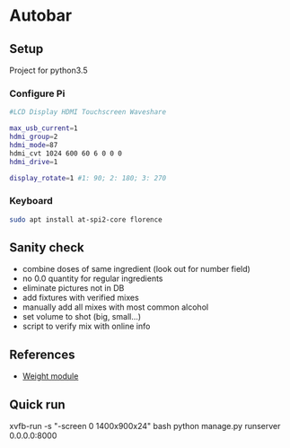 # Autobar

## Setup

Project for python3.5

### Configure Pi

```bash
#LCD Display HDMI Touchscreen Waveshare

max_usb_current=1
hdmi_group=2
hdmi_mode=87
hdmi_cvt 1024 600 60 6 0 0 0
hdmi_drive=1

display_rotate=1 #1: 90; 2: 180; 3: 270
```

### Keyboard

```bash
sudo apt install at-spi2-core florence
```

## Sanity check

- combine doses of same ingredient (look out for number field)
- no 0.0 quantity for regular ingredients
- eliminate pictures not in DB
- add fixtures with verified mixes
- manually add all mixes with most common alcohol
- set volume to shot (big, small...)
- script to verify mix with online info

## References

- [Weight module](https://circuitdigest.com/microcontroller-projects/arduino-weight-measurement-using-load-cell/)

## Quick run

xvfb-run -s "-screen 0 1400x900x24" bash
python manage.py runserver 0.0.0.0:8000

